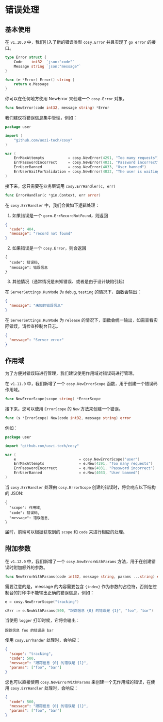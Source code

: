 # 错误处理


## 基本使用
在 `v1.10.0` 中，我们引入了新的错误类型 `cosy.Error` 并且实现了 `go error` 的接口。
```go
type Error struct {
	Code    int32  `json:"code"`
	Message string `json:"message"`
}

func (e *Error) Error() string {
	return e.Message
}
```

你可以在任何地方使用 NewError 来创建一个 `cosy.Error` 对象。

```go
func NewError(code int32, message string) *Error
```

我们建议将错误信息集中管理，例如：

```go
package user

import (
	"github.com/uozi-tech/cosy"
)

var (
	ErrMaxAttempts           = cosy.NewError(4291, "Too many requests")
	ErrPasswordIncorrect     = cosy.NewError(4031, "Password incorrect")
	ErrUserBanned            = cosy.NewError(4033, "User banned")
	ErrUserWaitForValidation = cosy.NewError(4032, "The user is waiting for validation")
)
```

接下来，您只需要在业务层调用 `cosy.ErrHandler(c, err)`

```go
func ErrorHandler(c *gin.Context, err error)
```

在 `cosy.ErrHandler` 中，我们会做如下逻辑处理：

1. 如果错误是一个 `gorm.ErrRecordNotFound`，则返回
```json
{
  "code": 404,
  "message": "record not found"
}
```

2. 如果错误是一个 `cosy.Error`，则会返回
```
{
  "code": 错误码,
  "message": 错误信息
}
```

3. 其他情况（通常情况是未知错误、或者是由于设计缺陷引起）

在 `ServerSettings.RunMode` 为 `debug`, `testing` 的情况下，函数会输出：
```json
{
  "message": "未知的错误信息"
}
```

在 `ServerSettings.RunMode` 为 `release` 的情况下，函数会统一输出，如需查看实际错误，请检查控制台日志。
```json
{
  "message": "Server error"
}
```

## 作用域
为了方便对错误码进行管理，我们建议使用作用域对错误码进行管理。

在 `v1.11.0` 中，我们新增了一个 `cosy.NewErrorScope` 函数，用于创建一个错误码作用域。

```go
func NewErrorScope(scope string) *ErrorScope
```

接下来，您可以使用 `ErrorScope` 的 `New` 方法来创建一个错误。

```go
func (s *ErrorScope) New(code int32, message string) error
```

例如：

```go
package user

import "github.com/uozi-tech/cosy"

var (
	e                             = cosy.NewErrorScope("user")
	ErrMaxAttempts                = e.New(4291, "Too many requests")
	ErrPasswordIncorrect          = e.New(4031, "Password incorrect")
	ErrUserBanned                 = e.New(4033, "User banned")
)
```

当 `cosy.ErrHandler` 处理由 `cosy.ErrorScope` 创建的错误时，将会响应以下结构的 JSON:

```
{
  "scope": 作用域,
  "code": 错误码,
  "message": 错误信息,
}
```

届时，前端可以根据获取到的 `scope` 和 `code` 来进行相应的处理。

## 附加参数
在 `v1.12.0` 中，我们新增了一个 `cosy.NewErrorWithParams` 方法，用于在创建错误时附加额外的参数。

```go
func NewErrorWithParams(code int32, message string, params ...string) error
```

需要注意的是，message 的内容需要包含 `{index}` 作为参数的占位符，否则在控制台的打印中不能输出正确的错误信息，例如：

```go
e = cosy.NewErrorScope("tracking")

cErr := e.NewWithParams(500, "跟踪信息 {0} 的错误是 {1}", "foo", "bar")
```

当使用 `logger` 打印时候，它将会输出：
```
跟踪信息 foo 的错误是 bar
```

使用 `cosy.Errhander` 处理时，会响应：
```json
{
  "scope": "tracking",
  "code": 500,
  "message": "跟踪信息 {0} 的错误是 {1}",
  "params": ["foo", "bar"]
}
```

您也可以直接使用 `cosy.NewErrorWithParams` 来创建一个无作用域的错误，在使用 `cosy.ErrHandler` 处理时，会响应：
```json
{
  "code": 500,
  "message": "跟踪信息 {0} 的错误是 {1}",
  "params": ["foo", "bar"]
}
```

